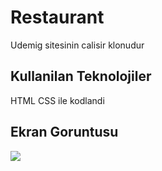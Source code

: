 <h1> Restaurant </h1>

Udemig sitesinin calisir klonudur

<h2> Kullanilan Teknolojiler </h2>

HTML CSS ile kodlandi

<h2> Ekran Goruntusu </h2>

![](ekran.gif)